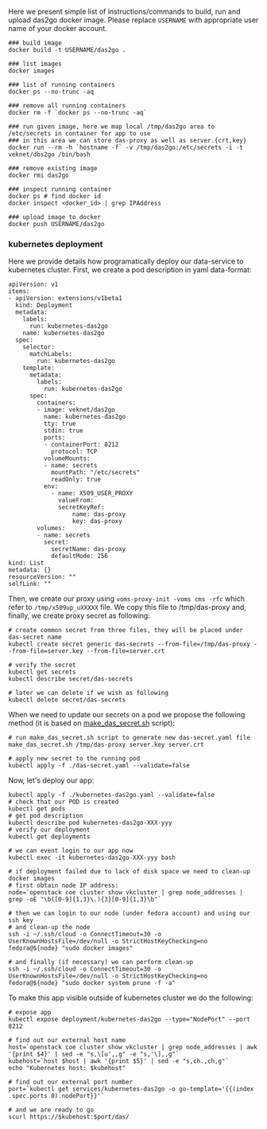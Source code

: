 Here we present simple list of instructions/commands to build, run and upload
das2go docker image. Please replace `USERNAME` with appropriate user name
of your docker account.

```
### build image
docker build -t USERNAME/das2go .

### list images
docker images

### list of running containers
docker ps --no-trunc -aq

### remove all running containers
docker rm -f `docker ps --no-trunc -aq`

### run given image, here we map local /tmp/das2go area to /etc/secrets in container for app to use
### in this area we can store das-proxy as well as server.{crt,key}
docker run --rm -h `hostname -f` -v /tmp/das2go:/etc/secrets -i -t veknet/dbs2go /bin/bash

### remove existing image
docker rmi das2go

### inspect running container
docker ps # find docker id
docker inspect <docker_id> | grep IPAddress

### upload image to docker
docker push USERNAME/das2go
```

### kubernetes deployment
Here we provide details how programatically deploy our data-service to
kubernetes cluster. First, we create a pod description in yaml data-format:
```
apiVersion: v1
items:
- apiVersion: extensions/v1beta1
  kind: Deployment
  metadata:
    labels:
      run: kubernetes-das2go
    name: kubernetes-das2go
  spec:
    selector:
      matchLabels:
        run: kubernetes-das2go
    template:
      metadata:
        labels:
          run: kubernetes-das2go
      spec:
        containers:
        - image: veknet/das2go
          name: kubernetes-das2go
          tty: true
          stdin: true
          ports:
          - containerPort: 8212
            protocol: TCP
          volumeMounts:
          - name: secrets
            mountPath: "/etc/secrets"
            readOnly: true
          env:
            - name: X509_USER_PROXY
              valueFrom:
              secretKeyRef:
                  name: das-proxy
                  key: das-proxy
        volumes:
        - name: secrets
          secret:
            secretName: das-proxy
            defaultMode: 256
kind: List
metadata: {}
resourceVersion: ""
selfLink: ""
```

Then, we create our proxy using `voms-proxy-init -voms cms -rfc` which refer to
`/tmp/x509up_uXXXXX` file. We copy this file to /tmp/das-proxy and, finally, we create proxy secret as following:
```
# create common secret from three files, they will be placed under das-secret name
kubectl create secret generic das-secrets --from-file=/tmp/das-proxy --from-file=server.key --from-file=server.crt

# verify the secret
kubectl get secrets
kubectl describe secret/das-secrets

# later we can delete if we wish as following
kubectl delete secret/das-secrets
```

When we need to update our secrets on a pod we propose the following method
(it is based on [make_das_secret.sh](https://github.com/vkuznet/CMSKubernetes/blob/master/das2go/make_das_secret.sh) script):
```
# run make_das_secret.sh script to generate new das-secret.yaml file
make_das_secret.sh /tmp/das-proxy server.key server.crt

# apply new secret to the running pod
kubectl apply -f ./das-secret.yaml --validate=false
```

Now, let's deploy our app:
```
kubectl apply -f ./kubernetes-das2go.yaml --validate=false
# check that our POD is created
kubectl get pods
# get pod description
kubectl describe pod kubernetes-das2go-XXX-yyy
# verify our deployment
kubectl get deployments

# we can event login to our app now
kubectl exec -it kubernetes-das2go-XXX-yyy bash

# if deployment failed due to lack of disk space we need to clean-up docker images
# first obtain node IP address:
node=`openstack coe cluster show vkcluster | grep node_addresses | grep -oE "\b([0-9]{1,3}\.){3}[0-9]{1,3}\b"`

# then we can login to our node (under fedora account) and using our ssh key
# and clean-up the node
ssh -i ~/.ssh/cloud -o ConnectTimeout=30 -o UserKnownHostsFile=/dev/null -o StrictHostKeyChecking=no fedora@${node} "sudo docker images"

# and finally (if necessary) we can perform clean-up
ssh -i ~/.ssh/cloud -o ConnectTimeout=30 -o UserKnownHostsFile=/dev/null -o StrictHostKeyChecking=no fedora@${node} "sudo docker system prune -f -a"
```
To make this app visible outside of kubernetes cluster we do the following:
```
# expose app
kubectl expose deployment/kubernetes-das2go --type="NodePort" --port 8212

# find out our external host name
host=`openstack coe cluster show vkcluster | grep node_addresses | awk '{print $4}' | sed -e "s,\[u',,g" -e "s,'\],,g"`
kubehost=`host $host | awk '{print $5}' | sed -e "s,ch.,ch,g"`
echo "Kubernetes host: $kubehost"

# find out our external port number
port=`kubectl get services/kubernetes-das2go -o go-template='{{(index .spec.ports 0).nodePort}}'`

# and we are ready to go
scurl https://$kubehost:$port/das/
```
